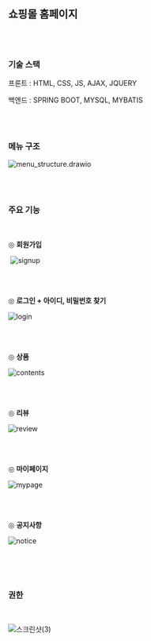 ## 쇼핑몰 홈페이지

<br><br>



### 기술 스택

프론트 : HTML, CSS, JS, AJAX, JQUERY

백엔드 : SPRING BOOT, MYSQL, MYBATIS 

<br><br>

### 메뉴 구조



![menu_structure.drawio](Semi-Project.assets/menu_structure.drawio-16558653692661.png)







<br><br>

### 주요 기능

<br>

◎ <b>회원가입</b>

​	![signup](Semi-Project.assets/signup.png)



<br><br>

◎ <b>로그인 + 아이디, 비밀번호 찾기</b>

![login](Semi-Project.assets/login-16558756024952.png)







<br><br>

 ◎ <b>상품</b>

![contents](Semi-Project.assets/contents.png)





<br><br>

◎ <b>리뷰</b>

![review](Semi-Project.assets/review.png)







<br><br>

◎ <b>마이페이지</b>

![mypage](Semi-Project.assets/mypage.png)





<br><br>

◎ <b>공지사항</b>

![notice](Semi-Project.assets/notice.png)

<br><br><br>



### 권한

<br>

![스크린샷(3)](Semi-Project.assets/스크린샷(3).png)
